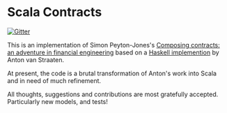 Scala Contracts
===============

[![Gitter](https://badges.gitter.im/Join%20Chat.svg)](https://gitter.im/channingwalton/scala-contracts?utm_source=badge&utm_medium=badge&utm_campaign=pr-badge&utm_content=badge)

This is an implementation of Simon Peyton-Jones's [Composing contracts: an adventure in financial engineering](http://research.microsoft.com/~simonpj/Papers/financial-contracts/contracts-icfp.htm) based on a [Haskell implemention](http://contracts.scheming.org/) by Anton van Straaten.

At present, the code is a brutal transformation of Anton's work into Scala and in need of much refinement.

All thoughts, suggestions and contributions are most gratefully accepted. Particularly new models, and tests!